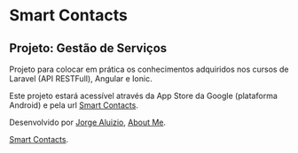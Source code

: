 # Smart Contacts

## Projeto: Gestão de Serviços

Projeto para colocar em prática os conhecimentos adquiridos nos cursos de Laravel (API RESTFull), Angular e Ionic.

Este projeto estará acessível através da App Store da Google (plataforma Android) e pela url [Smart Contacts](http://smartcontacts.com.br).

Desenvolvido por [Jorge Aluizio](jaasouza@gmail.com), [About Me](http://about.me/jorgealuizio).

[Smart Contacts](http://smartcontacts.com.br).
